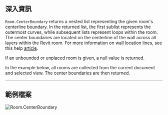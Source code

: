 ## 深入資訊
`Room.CenterBoundary` returns a nested list representing the given room's centerline boundary. In the returned list, the first sublist represents the outermost curves, while subsequent lists represent loops within the room. The center boundaries are located on the centerline of the wall across all layers within the Revit room. For more information on wall location lines, see this help [article](https://help.autodesk.com/view/RVT/2024/ENU/?guid=GUID-0BB62832-36DD-4E06-A9D4-EE98CE0FCF89).

If an unbounded or unplaced room is given, a null value is returned.

In the example below, all rooms are collected from the current document and selected view. The center boundaries are then returned.
___
## 範例檔案

![Room.CenterBoundary](./Revit.Elements.Room.CenterBoundary_img.jpg)

